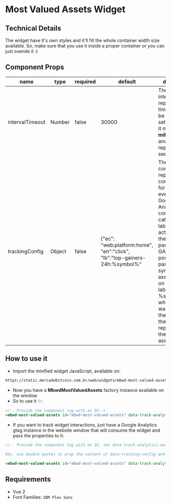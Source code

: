 # Most Valued Assets Widget

## Technical Details
The widget have it's own styles and it'll fill the whole container width size available.
So, make sure that you use it inside a proper container or you can just overide it :)

## Component Props
| name | type | required | default | description |
| ---- | ---- | -------- | ------- | ----------- |
| intervalTimeout | Number | false | 30000 | The intervalTimeout represents the timeout that'll be used on setInterval, so it must be in **milliseconds** and the default represents 30 seconds. |
| trackingConfig | Object | false | {"ec": "web:platform:home", "en":"click", "lb":"top-gainers-24h:%symbol%" | The tracking config represents the configuration for tracking events in Google Analytics and consists of the category (ec), label (lb) and action (en) of the event passed to the GA. It is possible to pass the symbol of the asset clicked on the event label, just put %symbol% ​​where you want to pass the value and the widget will replace it with the clicked asset. |

## How to use it
- Import the minified widget JavaScript, available on:
```sh
https://static.mercadobitcoin.com.br/web/widgets/mbwd-most-valued-assets/js/mbwd-most-valued-assets.js
```

- Now you have a **MbwdMostValuedAssets** factory instance available on the window
- So to use it ✨:
```html
<!-- Provide the component tag with an ID-->
<mbwd-most-valued-assets id="mbwd-most-valued-assets" data-track-analytics-enabled="false" />
```

- If you want to track widget interactions, just have a Google Analytics gtag instance in the website window that will consume the widget and pass the properties to it:
```html
<!-- Provide the component tag with an ID, set data-track-analytics-enabled to true and provide a trackingConfig object. Example above with %symbol%.

Obs. use double quotes to wrap the content of data-tracking-config and single quotes to wrap the attributtes -->

<mbwd-most-valued-assets id="mbwd-most-valued-assets" data-track-analytics-enabled="true" data-tracking-config="{'ec': 'web:platform:home', 'en':'click', 'lb':'top-gainers-24h:%symbol%'}" />
```

## Requirements
- Vue 2
- Font Families: `IBM Plex Sans`